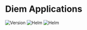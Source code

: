 <!-- markdownlint-disable MD033 -->
# Diem Applications

<img alt="Version" src="https://img.shields.io/badge/dynamic/json?label=core&query=version&prefix=v&url=https://raw.githubusercontent.com/IBM/diem/main/applications/diem-core/package.json"/>
<img alt="Helm" src="https://img.shields.io/badge/dynamic/json?label=help&query=version&prefix=v&url=https://raw.githubusercontent.com/IBM/diem/main/applications/diem-help/package.json"/>
<img alt="Helm" src="https://img.shields.io/badge/dynamic/json?label=nodepy&query=version&prefix=v&url=https://raw.githubusercontent.com/IBM/diem/main/applications/diem-nodepy/package.json"/>
